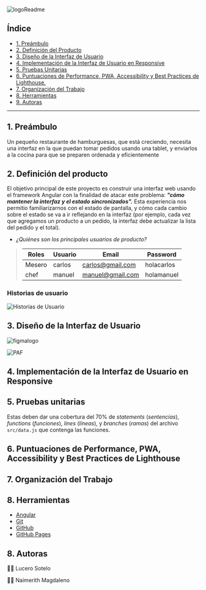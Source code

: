 
   ![logoReadme](https://user-images.githubusercontent.com/89501132/161436502-9398f83c-cda2-4497-8337-510b103d6918.png)

## Índice

* [1. Preámbulo](#1-preámbulo)
* [2. Definición del Producto](#2-definición-del-producto)
* [3. Diseño de la Interfaz de Usuario](#3-diseño-de-la-interfaz-de-usuario)
* [4. Implementación de la Interfaz de Usuario en Responsive](#4-implementación-de-la-interfaz-de-usuario-en-responsive)
* [5. Pruebas Unitarias](#5-pruebas-unitarias)
* [6. Puntuaciones de Performance, PWA, Accessibility y Best Practices de Lighthouse.](#6-puntuaciones-de-performance-PWA-accessibility-y-best-practices-de-lighthouse)
* [7. Organización del Trabajo ](#7-organización-del-trabajo)
* [8. Herramientas](#8-herramientas)
* [9. Autoras](#9-autoras)

***

## 1. Preámbulo

Un pequeño restaurante de hamburguesas, que está creciendo, necesita una interfaz en la que puedan tomar pedidos usando una tablet, y enviarlos a la cocina para que se preparen ordenada y eficientemente

## 2. Definición del producto

El objetivo principal de este proyecto es construir una interfaz web usando el framework Angular con la finalidad de atacar este problema: ***"cómo mantener la interfaz y el estado sincronizados".*** Esta experiencia nos permitio familiarizarnos con el estado de pantalla, y cómo cada cambio sobre el estado se va a ir reflejando en la interfaz (por ejemplo, cada vez que agregamos un producto a un pedido, la interfaz debe actualizar la lista del pedido y el total). 

* _¿Quiénes son los principales usuarios de producto?_

> | Roles           | Usuario  | Email            | Password   |
> |-----------------|----------|------------------|------------|
> | Mesero          | carlos   | carlos@gmail.com | holacarlos |
> | chef            | manuel   | manuel@gmail.com | holamanuel |


### Historias de usuario

![Historias de Usuario](https://user-images.githubusercontent.com/89501132/161439924-7fcd0789-a147-4f27-a259-8e9c0c1de837.png)


## 3. Diseño de la Interfaz de Usuario

![figmalogo](https://user-images.githubusercontent.com/89501132/161439529-021d9f26-f1d2-474d-b011-4b8ea9aee34d.png)


![PAF](https://user-images.githubusercontent.com/89501132/161440078-770ff8ec-b118-4094-a4fb-df34e82637b2.png)

## 4. Implementación de la Interfaz de Usuario en Responsive 


## 5. Pruebas unitarias

Estas deben dar una cobertura del 70% de _statements_
(_sentencias_), _functions_ (_funciones_), _lines_ (_líneas_), y _branches_
(_ramas_) del archivo `src/data.js` que contenga las funciones. 



## 6. Puntuaciones de Performance, PWA, Accessibility y Best Practices de Lighthouse


## 7. Organización del Trabajo



## 8. Herramientas 

* [Angular](https://https://angular.io/)
* [Git](https://git-scm.com/)
* [GitHub](https://github.com/)
* [GitHub Pages](https://pages.github.com/)



## 8. Autoras
👩‍💻 Lucero Sotelo 

👩‍💻 Naimerith Magdaleno 
